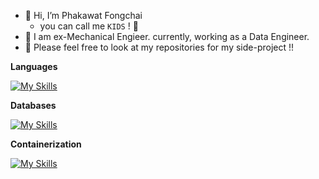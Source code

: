 - 👋 Hi, I’m Phakawat Fongchai
  - you can call me `KIDS` ! 👻
- 👀 I am ex-Mechanical Engieer. currently, working as a Data Engineer.
- 🌱 Please feel free to look at my repositories for my side-project !!

**Languages**

[![My Skills](https://skills.thijs.gg/icons?i=py,r,bash&theme=light)](https://skills.thijs.gg)

**Databases**

[![My Skills](https://skills.thijs.gg/icons?i=mysql,mongodb,gcp&theme=light)](https://skills.thijs.gg)

**Containerization**

[![My Skills](https://skills.thijs.gg/icons?i=docker&theme=light)](https://skills.thijs.gg)
